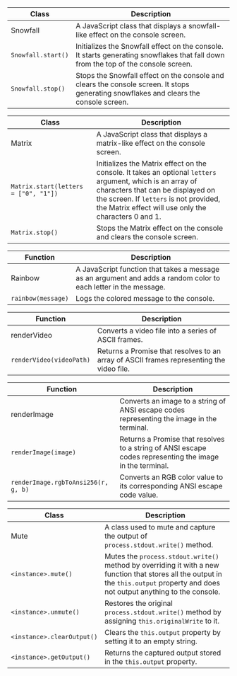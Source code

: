 <table>
<thead>
<tr>
<th>Class</th>
<th>Description</th>
</tr>
</thead>
<tbody>
<tr>
<td>Snowfall</td>
<td>A JavaScript class that displays a snowfall-like effect on the console screen.</td>
</tr>
<tr>
<td><code>Snowfall.start()</code></td>
<td>Initializes the Snowfall effect on the console. It starts generating snowflakes that fall down from the top of the console screen.</td>
</tr>
<tr>
<td><code>Snowfall.stop()</code></td>
<td>Stops the Snowfall effect on the console and clears the console screen. It stops generating snowflakes and clears the console screen.</td>
</tr>
</tbody>
</table>
<table>
<thead>
<tr>
<th>Class</th>
<th>Description</th>
</tr>
</thead>
<tbody>
<tr>
<td>Matrix</td>
<td>A JavaScript class that displays a matrix-like effect on the console screen.</td>
</tr>
<tr>
<td><code>Matrix.start(letters = [&quot;0&quot;, &quot;1&quot;])</code></td>
<td>Initializes the Matrix effect on the console. It takes an optional <code>letters</code> argument, which is an array of characters that can be displayed on the screen. If <code>letters</code> is not provided, the Matrix effect will use only the characters 0 and 1.</td>
</tr>
<tr>
<td><code>Matrix.stop()</code></td>
<td>Stops the Matrix effect on the console and clears the console screen.</td>
</tr>
</tbody>
</table>
<table>
<thead>
<tr>
<th>Function</th>
<th>Description</th>
</tr>
</thead>
<tbody>
<tr>
<td>Rainbow</td>
<td>A JavaScript function that takes a message as an argument and adds a random color to each letter in the message.</td>
</tr>
<tr>
<td><code>rainbow(message)</code></td>
<td>Logs the colored message to the console.</td>
</tr>
</tbody>
</table>
<table>
<thead>
<tr>
<th>Function</th>
<th>Description</th>
</tr>
</thead>
<tbody>
<tr>
<td>renderVideo</td>
<td>Converts a video file into a series of ASCII frames.</td>
</tr>
<tr>
<td><code>renderVideo(videoPath)</code></td>
<td>Returns a Promise that resolves to an array of ASCII frames representing the video file.</td>
</tr>
</tbody>
</table>
<table>
<thead>
<tr>
<th>Function</th>
<th>Description</th>
</tr>
</thead>
<tbody>
<tr>
<td>renderImage</td>
<td>Converts an image to a string of ANSI escape codes representing the image in the terminal.</td>
</tr>
<tr>
<td><code>renderImage(image)</code></td>
<td>Returns a Promise that resolves to a string of ANSI escape codes representing the image in the terminal.</td>
</tr>
<tr>
<td><code>renderImage.rgbToAnsi256(r, g, b)</code></td>
<td>Converts an RGB color value to its corresponding ANSI escape code value.</td>
</tr>
</tbody>
</table>
<table>
<thead>
<tr>
<th>Class</th>
<th>Description</th>
</tr>
</thead>
<tbody>
<tr>
<td>Mute</td>
<td>A class used to mute and capture the output of <code>process.stdout.write()</code> method.</td>
</tr>
<tr>
<td><code>&lt;instance&gt;.mute()</code></td>
<td>Mutes the <code>process.stdout.write()</code> method by overriding it with a new function that stores all the output in the <code>this.output</code> property and does not output anything to the console.</td>
</tr>
<tr>
<td><code>&lt;instance&gt;.unmute()</code></td>
<td>Restores the original <code>process.stdout.write()</code> method by assigning <code>this.originalWrite</code> to it.</td>
</tr>
<tr>
<td><code>&lt;instance&gt;.clearOutput()</code></td>
<td>Clears the <code>this.output</code> property by setting it to an empty string.</td>
</tr>
<tr>
<td><code>&lt;instance&gt;.getOutput()</code></td>
<td>Returns the captured output stored in the <code>this.output</code> property.</td>
</tr>
</tbody>
</table>
